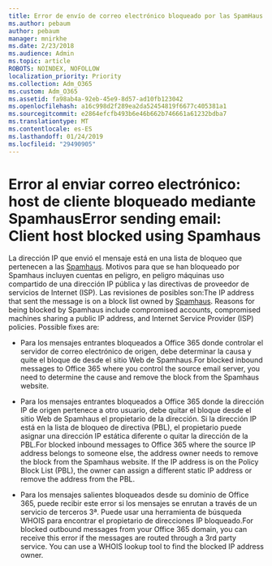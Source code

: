 ```yaml
---
title: Error de envío de correo electrónico bloqueado por las SpamHaus
ms.author: pebaum
author: pebaum
manager: mnirkhe
ms.date: 2/23/2018
ms.audience: Admin
ms.topic: article
ROBOTS: NOINDEX, NOFOLLOW
localization_priority: Priority
ms.collection: Adm_O365
ms.custom: Adm_O365
ms.assetid: fa98ab4a-92eb-45e9-8d57-ad10fb123042
ms.openlocfilehash: a16c998d2f289ea2da52454819f6677c405381a1
ms.sourcegitcommit: e2864efcfb493b6e46b662b746661a61232bdba7
ms.translationtype: MT
ms.contentlocale: es-ES
ms.lasthandoff: 01/24/2019
ms.locfileid: "29490905"
---
```

# <a name="error-sending-email-client-host-blocked-using-spamhaus"></a><span data-ttu-id="f8764-102">Error al enviar correo electrónico: host de cliente bloqueado mediante Spamhaus</span><span class="sxs-lookup"><span data-stu-id="f8764-102">Error sending email: Client host blocked using Spamhaus</span></span>

<span data-ttu-id="f8764-p101">La dirección IP que envió el mensaje está en una lista de bloqueo que pertenecen a las [Spamhaus](https://go.microsoft.com/fwlink/p/?linkid=123245). Motivos para que se han bloqueado por Spamhaus incluyen cuentas en peligro, en peligro máquinas uso compartido de una dirección IP pública y las directivas de proveedor de servicios de Internet (ISP). Las revisiones de posibles son:</span><span class="sxs-lookup"><span data-stu-id="f8764-p101">The IP address that sent the message is on a block list owned by [Spamhaus](https://go.microsoft.com/fwlink/p/?linkid=123245). Reasons for being blocked by Spamhaus include compromised accounts, compromised machines sharing a public IP address, and Internet Service Provider (ISP) policies. Possible fixes are:</span></span>
  
- <span data-ttu-id="f8764-106">Para los mensajes entrantes bloqueados a Office 365 donde controlar el servidor de correo electrónico de origen, debe determinar la causa y quite el bloque de desde el sitio Web de Spamhaus.</span><span class="sxs-lookup"><span data-stu-id="f8764-106">For blocked inbound messages to Office 365 where you control the source email server, you need to determine the cause and remove the block from the Spamhaus website.</span></span>
    
- <span data-ttu-id="f8764-p102">Para los mensajes entrantes bloqueados a Office 365 donde la dirección IP de origen pertenece a otro usuario, debe quitar el bloque desde el sitio Web de Spamhaus el propietario de la dirección. Si la dirección IP está en la lista de bloqueo de directiva (PBL), el propietario puede asignar una dirección IP estática diferente o quitar la dirección de la PBL.</span><span class="sxs-lookup"><span data-stu-id="f8764-p102">For blocked inbound messages to Office 365 where the source IP address belongs to someone else, the address owner needs to remove the block from the Spamhaus website. If the IP address is on the Policy Block List (PBL), the owner can assign a different static IP address or remove the address from the PBL.</span></span>
    
- <span data-ttu-id="f8764-p103">Para los mensajes salientes bloqueados desde su dominio de Office 365, puede recibir este error si los mensajes se enrutan a través de un servicio de terceros 3ª. Puede usar una herramienta de búsqueda WHOIS para encontrar el propietario de direcciones IP bloqueado.</span><span class="sxs-lookup"><span data-stu-id="f8764-p103">For blocked outbound messages from your Office 365 domain, you can receive this error if the messages are routed through a 3rd party service. You can use a WHOIS lookup tool to find the blocked IP address owner.</span></span>
    

